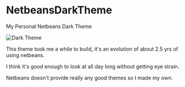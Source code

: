 NetbeansDarkTheme
=================

My Personal Netbeans Dark Theme

![Dark Theme](https://raw.github.com/robertkraig/NetbeansDarkTheme/master/darktheme.png)

This theme took me a while to build, it's an evolution of about 2.5 yrs of using netbeans.

I think it's good enough to look at all day long without getting eye strain.

Netbeans doesn't provide really any good themes so I made my own.